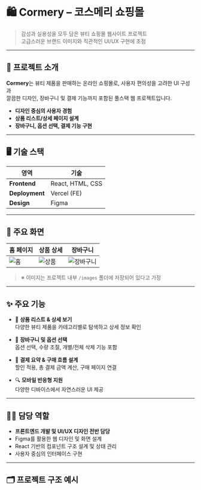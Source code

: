 # 🛍️ Cormery – 코스메리 쇼핑몰

> 감성과 실용성을 모두 담은 뷰티 쇼핑몰 웹사이트 프로젝트  
> 고급스러운 브랜드 이미지와 직관적인 UI/UX 구현에 초점

---

## 📌 프로젝트 소개

**Cormery**는 뷰티 제품을 판매하는 온라인 쇼핑몰로, 사용자 편의성을 고려한 UI 구성과  
깔끔한 디자인, 장바구니 및 결제 기능까지 포함된 풀스택 웹 프로젝트입니다.

- **디자인 중심의 사용자 경험**
- **상품 리스트/상세 페이지 설계**
- **장바구니, 옵션 선택, 결제 기능 구현**

---

## 🖥️ 기술 스택

| 영역 | 기술 |
|------|------|
| **Frontend** | React, HTML, CSS |
| **Deployment** | Vercel (FE) |
| **Design** | Figma |

---

## 🎨 주요 화면

| 홈 페이지 | 상품 상세 | 장바구니 |
|----------|-----------|---------|
| ![홈](<img width="1920" height="3812" alt="메인 페이지" src="https://github.com/user-attachments/assets/6f246c96-5c83-473e-9e08-0823af54b7dd" />) | ![상품](./images/detail.png) | ![장바구니](./images/cart.png) |

> ※ 이미지는 프로젝트 내부 `/images` 폴더에 저장되어 있다고 가정

---

## ✨ 주요 기능

- 💄 **상품 리스트 & 상세 보기**  
  다양한 뷰티 제품을 카테고리별로 탐색하고 상세 정보 확인

- 🛒 **장바구니 및 옵션 선택**  
  옵션 선택, 수량 조절, 개별/전체 삭제 기능 포함

- 🧾 **결제 요약 & 구매 흐름 설계**  
  할인 적용, 총 결제 금액 계산, 구매 페이지 연결

- 🔍 **모바일 반응형 지원**  
  다양한 디바이스에서 자연스러운 UI 제공

---

## 👩‍💻 담당 역할

- **프론트엔드 개발 및 UI/UX 디자인 전반 담당**
- Figma를 활용한 웹 디자인 및 화면 설계
- React 기반의 컴포넌트 구조 설계 및 상태 관리
- 사용자 중심의 인터페이스 구현

---

## 🗂 프로젝트 구조 예시

